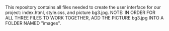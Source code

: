 This repository contains all files needed to create the user interface for our project: index.html, style.css, and picture bg3.jpg. NOTE: IN ORDER FOR ALL THREE FILES TO WORK TOGETHER, ADD THE PICTURE bg3.jpg INTO A FOLDER NAMED "images".
